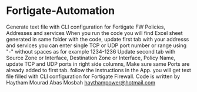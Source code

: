 # Fortigate-Automation
Generate text file with CLI configuration for Fortigate FW Policies, Addresses and services
When you run the code you will find Excel sheet generated in same folder with the code, update first tab with your addresss and services 
you can enter single TCP or UDP port number or range using "-" without spaces as for example 1234-1236 
Update second tab with Source Zone or Interface, Destination Zone or Interface, Policy Name, update TCP and UDP ports in right side columns, Make sure same Ports are already added to 
first tab.
follow the instructions in the App. 
you will get text file filled with CLI configuration for Fortigate Firewall.
Code is written by Haytham Mourad Abas Mosbah
haythampower@hotmail.com
